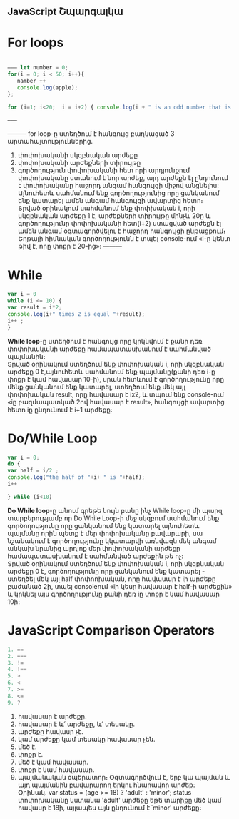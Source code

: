 JavaScript Շպարգալկա
--------------------

# For loops

 
```javascript

——— let number = 0;
for(i = 0; i < 50; i++){
   namber ++
   console.log(apple);
};

for (i=1; i<20;  i = i+2) { console.log(i + " is an odd number that is less than 20")} | 

———

``` 	
——— for loop-ը ստեղծում է հանգույց բաղկացած 3 արտահայտություններից.  
1. փոփոխականի սկզբնական արժեքը    
2. փոփոխականի արժեքների տիրույթը  
3. գործողություն փոփոխականի հետ որի արդյունքում փոփոխականը ստանում է նոր արժեք, այդ արժեքն էլ ընդունում է փոփոխականը հաջորդ անգամ հանգույցի միջով անցնելիս:  
Այնուհետև սահմանում ենք գործողությունից որը ցանկանում ենք կատարել ամեն անգամ հանգույցի ավարտից հետո։  
Տրված օրինակում սահմանում ենք փոփխական i, որի սկզբնական արժեքը 1 է, արժեքների տիրույթը մինչև 20ը և գործողությունը փոփոխականի հետ(i+2) ստացված արժեքն էլ ամեն անգամ օգտագործվելու է հաջորդ հանգույցի ընթացքում։ Շղթայի հիմնական գործողությունն է տպել console-ում «i-ը կենտ թիվ է, որը փոքր է 20-ից»: ——— 

# While 

```javascript
var i = 0 
while (i <= 10) {
var result = i*2; 
console.log(i+" times 2 is equal "+result); 
i++ ; 
}


```
**While loop**-ը ստեղծում է հանգույց որը կրկնվում է քանի դեռ փոփոխականի արժեքը համապատասխանում է սահմանված պայմանին։  
Տրված օրինակում ստեղծում ենք փոփոխական i, որի սկզբնական արժեքը 0 է,այնուհետև սահմանում ենք պայմանը(քանի դեռ i-ը փոքր է կամ հավասար 10-ի), սրան հետևում է գործողությունը որը մենք ցանկանում ենք կատարել, ստեղծում ենք մեկ այլ փոփոխական result, որը հավասար է ix2, և տպում ենք console-ում «iը բազմապատկած 2ով հավասար է result», հանգույցի ավարտից հետո iը ընդունում է i+1 արժեքը։ 


# Do/While Loop

```javascript
var i = 0; 
do {
var half = i/2 ; 
console.log("the half of "+i+ " is "+half); 
i++

} while (i<10)

```
**Do While loop**-ը անում գրեթե նույն բանը ինչ While loop-ը մի պարզ տարբերությամբ որ Do While Loop-ի մեջ սկզբում սահմանում ենք գործողությունը որը ցանկանում ենք կատարել այնուհետև պայմանը որին պետք է մեր փոփոխականը բավարարի, սա նշանակում է գործողությունը կկատարվի առնվազն մեկ անգամ անկախ նրանից արդյոք մեր փոփոխականի արժեքը համապատասխանում է սահմանված արժեքին թե ոչ:  
Տրված օրինակում ստեղծում ենք փոփոխական i, որի սկզբնական արժեքը 0 է, գործողությունը որը ցանկանում ենք կատարել - ստեղծել մեկ այլ half փոփոոխական, որը հավասար է iի արժեքը բաժանած 2ի, տպել consoleում «iի կեսը հավասար է half-ի արժեքին» և կրկնել այս գործողությունը քանի դեռ iը փոքր է կամ հավասար 10ի։ 

# JavaScript Comparison Operators

``` javascript 
1. ==  
2. ===  
3. != 
4. !==  
5. >  
6. <  
7. >=  
8. <=  
9. ?	
```
1. հավասար է արժեքը.
2. հավասար է և՛ արժեքը, և՛ տեսակը.  
3. արժեքը հավասր չէ.
4. կամ արժեքը կամ տեսակը հավասար չեն.  
5. մեծ է.  
6. փոքր է.  
7. մեծ է կամ հավասար.  
8. փոքր է կամ հավասար.  
9. պայմանական օպերատոր։ Օգտագործվում է, երբ կա պայման և այդ պայմանին բավարարող երկու հնարավոր արժեք։  
Օրինակ. var status = (age >= 18) ? 'adult' : 'minor'; status փոփոխականը կստանա 'adult' արժեքը եթե տարիքը մեծ կամ հավասր է 18ի, այլապես այն ընդունում է ՛minor' արժեքը։ 

